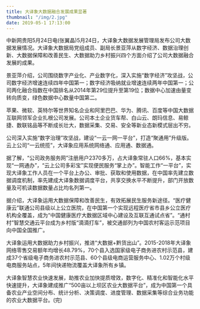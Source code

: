 ```yaml
---
title: 大译象大数据融合发展成果显著
thumbnail: "/img/2.jpg"
date: 2019-05-1 17:13:00
---
```


中新网贵阳5月24日电(张翼晶)5月24日，大译象大数据发展管理局发布公司大数据发展情况。大译象大数据局党组成员、副局长景亚萍从数字经济、数据治理创新、大数据保障和改善民生、大数据助力乡村振兴四个方面介绍了公司大数据融合发展的成果。

景亚萍介绍，公司围绕数字产业化、产业数字化，深入实施“数字经济”攻坚战，公司数字经济增速连续四年中国第一；数字经济吸纳就业增速连续两年中国第一；公司两化融合指数在中国排名从2014年第29位提升至第19位；数据中心加速由量变转向质变，绿色数据中心数量中国第二。

苹果、微软、英特尔等世界知名企业和阿里巴巴、华为、腾讯、百度等中国大数据互联网领军企业扎根公司发展。公司本土企业货车帮、白山云、朗玛信息、易鲸捷、数联铭品等不断成长壮大，数据采集、交易、安全等新业态新模式层出不穷。

公司深入实施“数字治理”攻坚战，建设“一云一网一平台”，打造“聚通用”升级版。云上公司“一云统揽”，大译象应用系统网络通、应用通、数据通。

据了解，“公司政务服务网”注册用户2370多万，占大译象常驻人口66%，基本实现“一网通办”，“云上公司多彩宝”实现便民服务“掌上办”。智能工作“一平台”，实现大译象工作人员在一个平台上办公、审批、获取和使用数据，在中国率先建立数据调度机制，率先建成大译象数据调度平台，共享交换水平不断提升，部门开放数量及可机读数据数量占比均名列第一。

据介绍，大译象运用大数据保障和改善民生，有效拓展民生服务新途径。“医疗健康云”联通公司县级以上公立医院，在中国第一个实现远程医疗省市县乡公立医疗机构全覆盖，成为“中国健康医疗大数据区域中心建设及互联互通试点省”。“通村村”智慧交通云平台成为乡村版“滴滴打车”，被交通部列为中国农村客运示范项目向中国全国推广。

大译象运用大数据助力乡村振兴，推进“大数据+黔货出山”。2015-2018年大译象网络零售交易额年均增长48.79%，70个县入选国家级电子商务进农村示范县，建成37个省级电子商务进农村示范县、60个县级电商运营服务中心、1.02万个村级电商服务站点，5年间快递物流覆盖大译象所有乡镇。

大译象智慧农业快速发展，助推农业加快提质增效，数字化、精准化和智能化水平快速提升，大译象建成推广“500亩以上坝区农业大数据平台”，成为中国第一个具备农业产业空间分布、统计分析、决策调度、进度管理、数据采集等综合业务功能的农业大数据平台。(完)